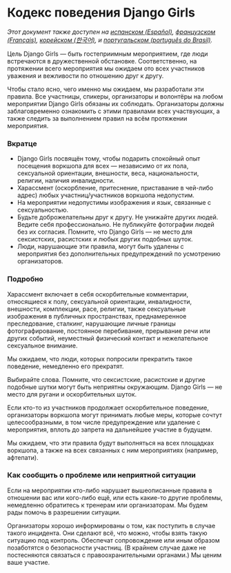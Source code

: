 # Кодекс поведения Django Girls

_Этот документ также доступен на [испанском (Español)](https://djangogirls.org/coc/es/),
[французском (Français)](https://djangogirls.org/coc/fr/),
[корейском (한국어)](https://djangogirls.org/coc/ko/),
и [португальском (português do Brasil)](https://djangogirls.org/coc/pt-br/)._  
  
Цель Django Girls — быть гостеприимным мероприятием,
где люди встречаются в дружественной обстановке.
Соответственно, на протяжении всего мероприятия мы ожидаем ото всех участников уважения и вежливости 
по отношению друг к другу. 
  
Чтобы стало ясно, чего именно мы ожидаем, мы разработали эти правила.
Все участницы, спикеры, организаторы и волонтёры на любом мероприятии Django Girls обязаны их соблюдать.
Организаторы должны заблаговременно ознакомить с этими правилами всех участвующих,
а также следить за выполнением правил на всём протяжении мероприятия.

### Вкратце

* Django Girls посвящён тому, чтобы подарить спокойный опыт посещения воркшопа для всех —
независимо от их пола, сексуальной ориентации, внешности, веса, национальности,
религии, наличия инвалидности.
* Харассмент (оскорбление, притеснение, приставание в чей-либо адрес)
любых участниц/участников воркшопа недопустим.
* На мероприятии недопустимы изображения и язык, связанные с сексуальностью.
* Будьте доброжелательны друг к другу. Не унижайте других людей. Ведите себя профессионально.
Не публикуйте фотографии людей без их согласия.
Помните, что Django Girls — не место для сексистских, расистских и любых других подобных шуток.
* Люди, нарушающие эти правила, могут быть удалены с мероприятия без дополнительных предупреждений
по усмотрению организаторов.

### Подробно

Харассмент включает в себя оскорбительные комментарии, относящиеся к полу, сексуальной ориентации, инвалидности,
внешности, комплекции, расе, религии, также сексуальные изображения в публичных пространствах,
преднамеренное преследование, сталкинг, нарушающие личные границы фотографирование, постоянное перебивание, 
прерывание речи или других событий, неуместный физический контакт и нежелательное сексуальное внимание.  

Мы ожидаем, что люди, которых попросили прекратить такое поведение, немедленно его прекратят.

Выбирайте слова. Помните, что сексистские, расистские и другие подобные шутки могут быть неприятны окружающим.
Django Girls — не место для ругани и оскорбительных шуток.

Если кто-то из участников продолжает оскорбительное поведение, организаторы воркшопа могут принимать любые меры,
которые сочтут целесообразными, в том числе предупреждение или удаление с мероприятия,
вплоть до запрета на дальнейшее участие в будущем.

Мы ожидаем, что эти правила будут выполняться на всех площадках воркшопа,
а также на всех связанных с ним мероприятиях (например, афтепати).

### Как сообщить о проблеме или неприятной ситуации

Если на мероприятии кто-либо нарушает вышеописанные правила в отношении вас или кого-либо ещё,
или есть какие-то другие проблемы, немедленно обратитесь к тренерам или организаторам.
Мы будем рады помочь в разрешении ситуации.

Организаторы хорошо информированы о том, как поступить в случае такого инцидента. Они сделают всё,
что можно, чтобы взять такую ситуацию под контроль. Обеспечат сопровождение
или иным образом позаботятся о безопасности участниц.
(В крайнем случае даже не постесняются связаться с правоохранительными органами.) Мы ценим ваше участие.